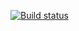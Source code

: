 [![Build status](https://ci.appveyor.com/api/projects/status/jc6l3wrif4s8q03m?svg=true)](https://ci.appveyor.com/project/Girych/bdd)